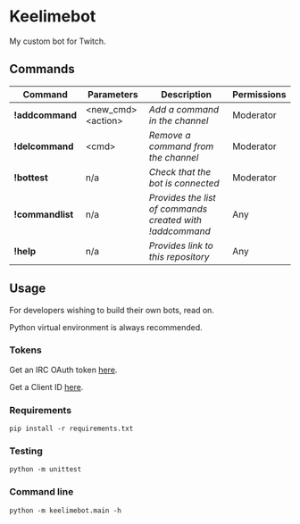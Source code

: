 # Keelimebot

My custom bot for Twitch.

## Commands
|Command|Parameters|Description|Permissions
|----------|-----------|-----------|-----------|
|**!addcommand**|\<new_cmd> \<action>|*Add a command in the channel*|Moderator|
|**!delcommand**|\<cmd>|*Remove a command from the channel*|Moderator|
|**!bottest**|n/a|*Check that the bot is connected*|Moderator|
|**!commandlist**|n/a|*Provides the list of commands created with !addcommand*|Any|
|**!help**|n/a|*Provides link to this repository*|Any|

## Usage
For developers wishing to build their own bots, read on.

Python virtual environment is always recommended.

### Tokens
Get an IRC OAuth token [here](https://twitchapps.com/tmi/).

Get a Client ID [here](https://dev.twitch.tv/console/apps/create).

### Requirements
`pip install -r requirements.txt`

### Testing
`python -m unittest`

### Command line
`python -m keelimebot.main -h`
